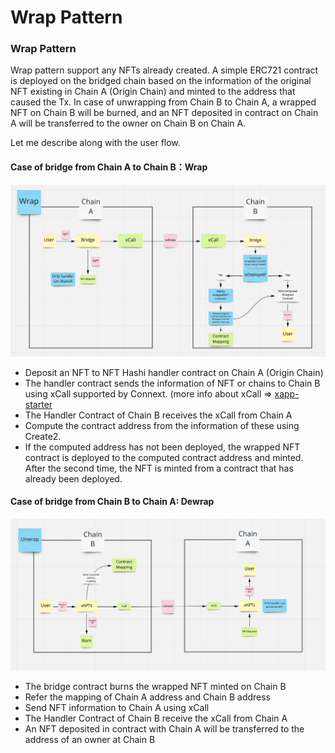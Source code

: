 # Wrap Pattern

### Wrap Pattern

Wrap pattern support any NFTs already created. A simple ERC721 contract is deployed on the bridged chain based on the information of the original NFT existing in Chain A (Origin Chain) and minted to the address that caused the Tx. In case of unwrapping from Chain B to Chain A, a wrapped NFT on Chain B will be burned, and an NFT deposited in contract on Chain A will be transferred to the owner on Chain B on Chain A.

Let me describe along with the user flow.



#### Case of bridge from Chain A to Chain B：Wrap

![](<../../.gitbook/assets/Screen Shot 2022-05-25 at 14.44.36.png>)

* Deposit an NFT to NFT Hashi handler contract on Chain A (Origin Chain)
* The handler contract sends the information of NFT or chains to Chain B using xCall supported by Connext. (more info about xCall ⇒ [xapp-starter](https://github.com/connext/xapp-starter)
* The Handler Contract of Chain B receives the xCall from Chain A
* Compute the contract address from the information of these using Create2.
* If the computed address has not been deployed, the wrapped NFT contract is deployed to the computed contract address and minted. After the second time, the NFT is minted from a contract that has already been deployed.



#### Case of bridge from Chain B to Chain A: Dewrap

![](<../../.gitbook/assets/Screen Shot 2022-05-25 at 14.46.09.png>)

* The bridge contract burns the wrapped NFT minted on Chain B
* Refer the mapping of Chain A address and Chain B address
* Send NFT information to Chain A using xCall
* The Handler Contract of Chain B receive the xCall from Chain A
* An NFT deposited in contract with Chain A will be transferred to the address of an owner at Chain B
